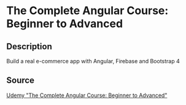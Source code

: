 # The Complete Angular Course: Beginner to Advanced
## Description
Build a real e-commerce app with Angular, Firebase and Bootstrap 4
## Source
[Udemy "The Complete Angular Course: Beginner to Advanced"](https://www.udemy.com/course/the-complete-angular-master-class/)
